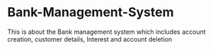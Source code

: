 # Bank-Management-System
This is about the Bank management system which includes account creation, customer details, Interest and account deletion
